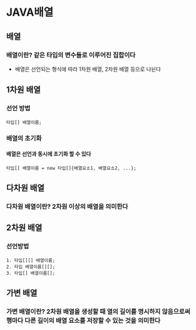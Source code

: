 # JAVA배열

## 배열
### 배열이란? 같은 타입의 변수들로 이루어진 집합이다
* 배열은 선언되는 형식에 따라 1차원 배열, 2차원 배열 등으로 나뉜다

## 1차원 배열
### 선언 방법
```
타입[] 배열이름;
```

### 배열의 초기화
#### 배열은 선언과 동시에 초기화 할 수 있다
```
타입[] 배열이름 = new 타입[]{배열요소1, 배열요소2, ...};
```

## 다차원 배열
### 다차원 배열이란? 2차원 이상의 배열을 의미한다

## 2차원 배열
### 선언방법
```
1. 타입[][] 배열이름;
2. 타입 배열이름[][];
3. 타입[] 배열이름[];
```

## 가변 배열
### 가변 배열이란? 2차원 배열을 생성할 때 열의 길이를 명시하지 않음으로써 행마다 다른 길이의 배열 요소를 저장할 수 있는 것을 의미한다
